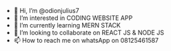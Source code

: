 - 👋 Hi, I’m @odionjulius7
- 👀 I’m interested in CODING WEBSITE APP
- 🌱 I’m currently learning MERN STACK
- 💞️ I’m looking to collaborate on REACT JS & NODE JS
- 📫 How to reach me on whatsApp on 08125461587

<!---
odionjulius7/odionjulius7 is a ✨ special ✨ repository because its `README.md` (this file) appears on your GitHub profile.
You can click the Preview link to take a look at your changes.
--->
